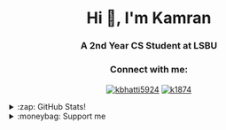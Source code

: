 <h1 align="center">Hi 👋, I'm Kamran</h1>
<h3 align="center">A 2nd Year CS Student at LSBU</h3>

<h3 align="center">Connect with me:</h3>
<p align="center">
<a
 href="https://linkedin.com/in/kbhatti5924" target="blank"><img 
align="center" 
src="https://img.shields.io/badge/LinkedIn-0077B5?style=for-the-badge&logo=linkedin&logoColor=white"
 alt="kbhatti5924" /></a>
<a 
href="https://www.hackerrank.com/k1874" target="blank"><img 
align="center" 
src="https://img.shields.io/badge/-Hackerrank-2EC866?style=for-the-badge&logo=HackerRank&logoColor=white"
 alt="k1874"/></a></p>
<details>
 <summary>:zap: GitHub Stats!</summary>
<!--START_SECTION:waka-->
📊 **This Week I Spent My Time On** 

```text
⌚︎ Time Zone: Europe/London

💬 Programming Languages: 
Python                   2 hrs 27 mins       ███████░░░░░░░░░░░░░░░░░░   31.19% 
C                        1 hr 48 mins        █████░░░░░░░░░░░░░░░░░░░░   22.83% 
JavaScript               1 hr 2 mins         ███░░░░░░░░░░░░░░░░░░░░░░   13.27% 
Other                    43 mins             ██░░░░░░░░░░░░░░░░░░░░░░░   9.2% 
YAML                     30 mins             █░░░░░░░░░░░░░░░░░░░░░░░░   6.5%

🔥 Editors: 
VS Code                  6 hrs 53 mins       █████████████████████░░░░   87.25% 
Word                     43 mins             ██░░░░░░░░░░░░░░░░░░░░░░░   9.09% 
Eclipse                  17 mins             █░░░░░░░░░░░░░░░░░░░░░░░░   3.66%

🐱‍💻 Projects: 
flappyai                 2 hrs 45 mins       ████████░░░░░░░░░░░░░░░░░   35.0% 
sudoku                   1 hr 57 mins        ██████░░░░░░░░░░░░░░░░░░░   24.87% 
blog                     47 mins             ██░░░░░░░░░░░░░░░░░░░░░░░   10.02% 
Unknown Project          44 mins             ██░░░░░░░░░░░░░░░░░░░░░░░   9.36% 
ghbot                    43 mins             ██░░░░░░░░░░░░░░░░░░░░░░░   9.23%

💻 Operating System: 
Windows                  7 hrs 53 mins       █████████████████████████   100.0%

```

**I Mostly Code in Python** 

```text
Python                   3 repos             █████░░░░░░░░░░░░░░░░░░░░   23.08% 
Java                     3 repos             █████░░░░░░░░░░░░░░░░░░░░   23.08% 
JavaScript               2 repos             ███░░░░░░░░░░░░░░░░░░░░░░   15.38% 
Jupyter Notebook         1 repo              ██░░░░░░░░░░░░░░░░░░░░░░░   7.69% 
Shell                    1 repo              ██░░░░░░░░░░░░░░░░░░░░░░░   7.69%

```



 Last Updated on 21/08/2021
<!--END_SECTION:waka-->
</details>
<details>
<summary>:moneybag: Support me</summary>

[![ko-fi](https://www.ko-fi.com/img/githubbutton_sm.svg)](https://ko-fi.com/P5P12XM2D)

<noscript><a href="https://liberapay.com/k5924/donate"><img alt="Donate using Liberapay" src="https://liberapay.com/assets/widgets/donate.svg"></a></noscript>

<p><a href="https://www.buymeacoffee.com/k5924">
<img align="left" src="https://cdn.buymeacoffee.com/buttons/v2/default-yellow.png" height="50" width="210" alt="k5924" /></a></p><br><br>
</details>






